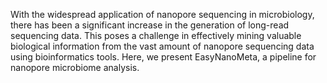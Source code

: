 With the widespread application of nanopore sequencing in microbiology, there has been a significant increase in the generation of long-read sequencing data. This poses a challenge in effectively mining valuable biological
information from the vast amount of nanopore sequencing data using bioinformatics tools. 
Here, we present EasyNanoMeta, a pipeline for nanopore microbiome analysis.

